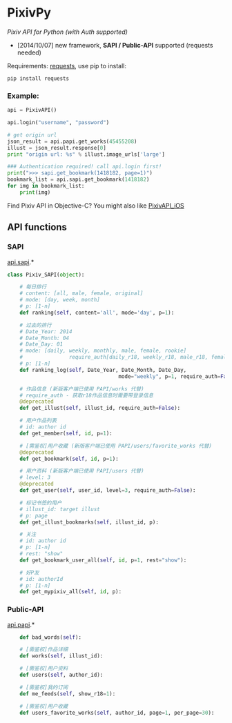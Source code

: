PixivPy
======
_Pixiv API for Python (with Auth supported)_

* [2014/10/07] new framework, **SAPI / Public-API** supported (requests needed)

Requirements: [requests](https://pypi.python.org/pypi/requests), use pip to install:

~~~~
pip install requests
~~~~

### Example:

~~~~~ python
api = PixivAPI()

api.login("username", "password")

# get origin url
json_result = api.papi.get_works(45455208)
illust = json_result.response[0]
print "origin url: %s" % illust.image_urls['large']

### Authentication required! call api.login first!
print(">>> sapi.get_bookmark(1418182, page=1)")
bookmark_list = api.sapi.get_bookmark(1418182)
for img in bookmark_list:
	print(img)
~~~~~

Find Pixiv API in Objective-C? You might also like [PixivAPI_iOS](https://github.com/upbit/PixivAPI_iOS)

## API functions

### SAPI

[api.sapi](https://github.com/upbit/pixivpy/blob/master/pixivpy2/sapi.py).*

~~~~~ python
class Pixiv_SAPI(object):

	# 每日排行
	# content: [all, male, female, original]
	# mode: [day, week, month]
	# p: [1-n]
	def ranking(self, content='all', mode='day', p=1):

	# 过去的排行
	# Date_Year: 2014
	# Date_Month: 04
	# Date_Day: 01
	# mode: [daily, weekly, monthly, male, female, rookie]
	#				require_auth[daily_r18, weekly_r18, male_r18, female_r18, r18g]
	# p: [1-n]
	def ranking_log(self, Date_Year, Date_Month, Date_Day,
									mode="weekly", p=1, require_auth=False):

	# 作品信息 (新版客户端已使用 PAPI/works 代替)
	# require_auth - 获取r18作品信息时需要带登录信息
	@deprecated
	def get_illust(self, illust_id, require_auth=False):

	# 用户作品列表
	# id: author id
	def get_member(self, id, p=1):

	# [需鉴权]用户收藏 (新版客户端已使用 PAPI/users/favorite_works 代替)
	@deprecated
	def get_bookmark(self, id, p=1):

	# 用户资料 (新版客户端已使用 PAPI/users 代替)
	# level: 3
	@deprecated
	def get_user(self, user_id, level=3, require_auth=False):

	# 标记书签的用户
	# illust_id: target illust
	# p: page
	def get_illust_bookmarks(self, illust_id, p):

	# 关注
	# id: author id
	# p: [1-n]
	# rest: "show"
	def get_bookmark_user_all(self, id, p=1, rest="show"):

	# 好P友
	# id: authorId
	# p: [1-n]
	def get_mypixiv_all(self, id, p):
~~~~~

### Public-API

[api.papi](https://github.com/upbit/pixivpy/blob/master/pixivpy2/papi.py).*

~~~~~ python
	def bad_words(self):

	# [需鉴权]作品详细
	def works(self, illust_id):

	# [需鉴权]用户资料
	def users(self, author_id):

	# [需鉴权]我的订阅
	def me_feeds(self, show_r18=1):

	# [需鉴权]用户收藏
	def users_favorite_works(self, author_id, page=1, per_page=30):
~~~~~
